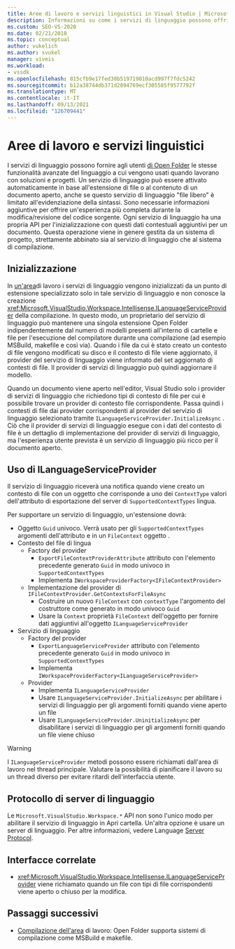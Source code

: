 ```yaml
---
title: Aree di lavoro e servizi linguistici in Visual Studio | Microsoft Docs
description: Informazioni su come i servizi di linguaggio possono offrire agli utenti di Open Folder le stesse funzionalità avanzate del linguaggio a cui vengono usati quando lavorano con soluzioni e progetti.
ms.custom: SEO-VS-2020
ms.date: 02/21/2018
ms.topic: conceptual
author: vukelich
ms.author: svukel
manager: viveis
ms.workload:
- vssdk
ms.openlocfilehash: 815cfb9e17fed38b519719010acd997f7fdc5242
ms.sourcegitcommit: b12a38744db371d2894769ecf305585f9577792f
ms.translationtype: MT
ms.contentlocale: it-IT
ms.lasthandoff: 09/13/2021
ms.locfileid: "126709441"
---
```

# <a name="workspaces-and-language-services"></a>Aree di lavoro e servizi linguistici

I servizi di linguaggio possono fornire agli utenti [di Open Folder](../ide/develop-code-in-visual-studio-without-projects-or-solutions.md) le stesse funzionalità avanzate del linguaggio a cui vengono usati quando lavorano con soluzioni e progetti. Un servizio di linguaggio può essere attivato automaticamente in base all'estensione di file o al contenuto di un documento aperto, anche se questo servizio di linguaggio "file libero" è limitato all'evidenziazione della sintassi. Sono necessarie informazioni aggiuntive per offrire un'esperienza più completa durante la modifica/revisione del codice sorgente. Ogni servizio di linguaggio ha una propria API per l'inizializzazione con questi dati contestuali aggiuntivi per un documento. Questa operazione viene in genere gestita da un sistema di progetto, strettamente abbinato sia al servizio di linguaggio che al sistema di compilazione.

## <a name="initialization"></a>Inizializzazione

In [un'area](workspaces.md)di lavoro i servizi di linguaggio vengono inizializzati da un punto di estensione specializzato solo in tale servizio di linguaggio e non conosce la creazione <xref:Microsoft.VisualStudio.Workspace.Intellisense.ILanguageServiceProvider> della compilazione. In questo modo, un proprietario del servizio di linguaggio può mantenere una singola estensione Open Folder indipendentemente dal numero di modelli presenti all'interno di cartelle e file per l'esecuzione del compilatore durante una compilazione (ad esempio MSBuild, makefile e così via). Quando i file da cui è stato creato un contesto di file vengono modificati su disco e il contesto di file viene aggiornato, il provider del servizio di linguaggio viene informato del set aggiornato di contesti di file. Il provider di servizi di linguaggio può quindi aggiornare il modello.

Quando un documento viene aperto nell'editor, Visual Studio solo i provider di servizi di linguaggio che richiedono tipi di contesto di file per cui è possibile trovare un provider di contesto file corrispondente. Passa quindi i contesti di file dai provider corrispondenti al provider del servizio di linguaggio selezionato tramite `ILanguageServiceProvider.InitializeAsync` . Ciò che il provider di servizi di linguaggio esegue con i dati del contesto di file è un dettaglio di implementazione del provider di servizi di linguaggio, ma l'esperienza utente prevista è un servizio di linguaggio più ricco per il documento aperto.

## <a name="using-ilanguageserviceprovider"></a>Uso di ILanguageServiceProvider

Il servizio di linguaggio riceverà una notifica quando viene creato un contesto di file con un oggetto che corrisponde a uno dei `ContextType` valori dell'attributo di esportazione del server di `SupportedContextTypes` lingua.

Per supportare un servizio di linguaggio, un'estensione dovrà:

- Oggetto `Guid` univoco. Verrà usato per gli `SupportedContextTypes` argomenti dell'attributo e in un `FileContext` oggetto .
- Contesto del file di lingua
  - Factory del provider
    - `ExportFileContextProviderAttribute` attributo con l'elemento precedente generato `Guid` in modo univoco in `SupportedContextTypes`
    - Implementa `IWorkspaceProviderFactory<IFileContextProvider>`
  - Implementazione del provider di `IFileContextProvider.GetContextsForFileAsync`
    - Costruire un nuovo `FileContext` con `contextType` l'argomento del costruttore come generato in modo univoco `Guid`
    - Usare la `Context` proprietà `FileContext` dell'oggetto per fornire dati aggiuntivi all'oggetto `ILanguageServiceProvider`
- Servizio di linguaggio
  - Factory del provider
    - `ExportLanguageServiceProvider` attributo con l'elemento precedente generato `Guid` in modo univoco in `SupportedContextTypes`
    - Implementa `IWorkspaceProviderFactory<ILanguageServiceProvider>`
  - Provider
    - Implementa `ILanguageServiceProvider`
    - Usare `ILanguageServiceProvider.InitializeAsync` per abilitare i servizi di linguaggio per gli argomenti forniti quando viene aperto un file
    - Usare `ILanguageServiceProvider.UninitializeAsync` per disabilitare i servizi di linguaggio per gli argomenti forniti quando un file viene chiuso

>[!WARNING]
>I `ILanguageServiceProvider` metodi possono essere richiamati dall'area di lavoro nel thread principale. Valutare la possibilità di pianificare il lavoro su un thread diverso per evitare ritardi dell'interfaccia utente.

## <a name="language-server-protocol"></a>Protocollo di server di linguaggio

Le `Microsoft.VisualStudio.Workspace.*` API non sono l'unico modo per abilitare il servizio di linguaggio in Apri cartella. Un'altra opzione è usare un server di linguaggio. Per altre informazioni, vedere Language [Server Protocol](language-server-protocol.md).

## <a name="related-interfaces"></a>Interfacce correlate

- <xref:Microsoft.VisualStudio.Workspace.Intellisense.ILanguageServiceProvider> viene richiamato quando un file con tipi di file corrispondenti viene aperto o chiuso per la modifica.

## <a name="next-steps"></a>Passaggi successivi

* [Compilazione dell'area](workspace-build.md) di lavoro: Open Folder supporta sistemi di compilazione come MSBuild e makefile.